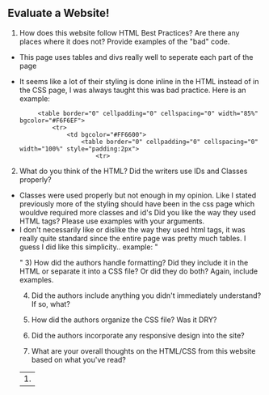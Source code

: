 ## Evaluate a Website! 
 
1) How does this website follow HTML Best Practices? Are there any places where 
it does not?  Provide examples of the "bad" code.
 - This page uses tables and divs really well to seperate each part of the page
 - It seems like a lot of their styling is done inline in the HTML instead of in the CSS page, I was always taught this was bad practice.  Here is an example:
 
            <table border="0" cellpadding="0" cellspacing="0" width="85%" bgcolor="#F6F6EF">
                <tr>
                    <td bgcolor="#FF6600">
                        <table border="0" cellpadding="0" cellspacing="0" width="100%" style="padding:2px">
                            <tr>
2) What do you think of the HTML? Did the writers use IDs and Classes properly? 
 - Classes were used properly but not enough in my opinion. Like I stated previously more of the styling should have been in the css page which wouldve required more classes and id's
Did you like the way they used HTML tags?  Please use examples with your arguments.
 - I don't necessarily like or dislike the way they used html tags, it was really quite standard since the entire page was pretty much tables.  I guess I did like this simplicity.. example:
   "
    <table border="0" cellpadding="0" cellspacing="0">
                            <tr>
                                <td align="right" valign="top" class="title">
                                    1.
                                </td>
"
3) How did the authors handle formatting? Did they include it in the HTML or 
separate it into a CSS file? Or did they do both?  Again, include examples.
 
4) Did the authors include anything you didn't immediately understand? 
If so, what?
 
5) How did the authors organize the CSS file? Was it DRY?
 
6) Did the authors incorporate any responsive design into the site?
 
7) What are your overall thoughts on the HTML/CSS from this website based on 
what you've read?
